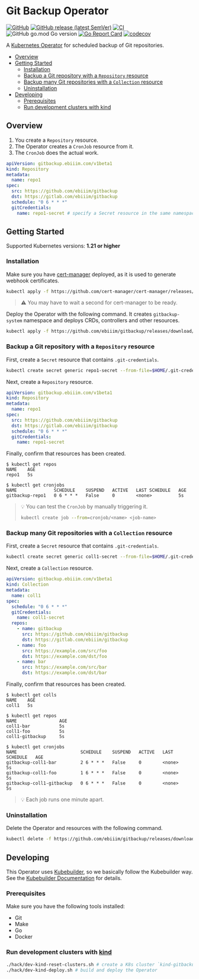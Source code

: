 # Git Backup Operator

[![GitHub](https://img.shields.io/github/license/ebiiim/gitbackup)](https://github.com/ebiiim/gitbackup/blob/main/LICENSE)
[![GitHub release (latest SemVer)](https://img.shields.io/github/v/release/ebiiim/gitbackup)](https://github.com/ebiiim/gitbackup/releases/latest)
[![CI](https://github.com/ebiiim/gitbackup/actions/workflows/ci.yaml/badge.svg)](https://github.com/ebiiim/gitbackup/actions/workflows/ci.yaml)
![GitHub go.mod Go version](https://img.shields.io/github/go-mod/go-version/ebiiim/gitbackup)
[![Go Report Card](https://goreportcard.com/badge/github.com/ebiiim/gitbackup)](https://goreportcard.com/report/github.com/ebiiim/gitbackup)
[![codecov](https://codecov.io/gh/ebiiim/gitbackup/branch/main/graph/badge.svg)](https://codecov.io/gh/ebiiim/gitbackup)

A [Kubernetes Operator](https://kubernetes.io/docs/concepts/extend-kubernetes/operator/) for scheduled backup of Git repositories.

<!-- START doctoc generated TOC please keep comment here to allow auto update -->
<!-- DON'T EDIT THIS SECTION, INSTEAD RE-RUN doctoc TO UPDATE -->

- [Overview](#overview)
- [Getting Started](#getting-started)
  - [Installation](#installation)
  - [Backup a Git repository with a `Repository` resource](#backup-a-git-repository-with-a-repository-resource)
  - [Backup many Git repositories with a `Collection` resource](#backup-many-git-repositories-with-a-collection-resource)
  - [Uninstallation](#uninstallation)
- [Developing](#developing)
  - [Prerequisites](#prerequisites)
  - [Run development clusters with kind](#run-development-clusters-with-kind)

<!-- END doctoc generated TOC please keep comment here to allow auto update -->

## Overview

1. You create a `Repository` resource.
2. The Operator creates a `CronJob` resource from it.
3. The `CronJob` does the actual work.

```yaml
apiVersion: gitbackup.ebiiim.com/v1beta1
kind: Repository
metadata:
  name: repo1
spec:
  src: https://github.com/ebiiim/gitbackup
  dst: https://gitlab.com/ebiiim/gitbackup
  schedule: "0 6 * * *"
  gitCredentials:
    name: repo1-secret # specify a Secret resource in the same namespace
```

## Getting Started

Supported Kubernetes versions: __1.21 or higher__

### Installation

Make sure you have [cert-manager](https://cert-manager.io/) deployed, as it is used to generate webhook certificates.

```sh
kubectl apply -f https://github.com/cert-manager/cert-manager/releases/download/v1.10.0/cert-manager.yaml
```

> ⚠️ You may have to wait a second for cert-manager to be ready.

Deploy the Operator with the following command. It creates `gitbackup-system` namespace and deploys CRDs, controllers and other resources.

```sh
kubectl apply -f https://github.com/ebiiim/gitbackup/releases/download/v0.2.0/gitbackup.yaml
```

### Backup a Git repository with a `Repository` resource

First, create a `Secret` resource that contains `.git-credentials`.
	
```sh
kubectl create secret generic repo1-secret --from-file=$HOME/.git-credentials
```

Next, create a `Repository` resource.

```yaml
apiVersion: gitbackup.ebiiim.com/v1beta1
kind: Repository
metadata:
  name: repo1
spec:
  src: https://github.com/ebiiim/gitbackup
  dst: https://gitlab.com/ebiiim/gitbackup
  schedule: "0 6 * * *"
  gitCredentials:
    name: repo1-secret
```

Finally, confirm that resources has been created.

```
$ kubectl get repos
NAME    AGE
repo1   5s

$ kubectl get cronjobs
NAME              SCHEDULE    SUSPEND   ACTIVE   LAST SCHEDULE   AGE
gitbackup-repo1   0 6 * * *   False     0        <none>          5s
```

> 💡 You can test the `CronJob` by manually triggering it.
> 
> ```sh
> kubectl create job --from=cronjob/<name> <job-name>
> ```

### Backup many Git repositories with a `Collection` resource

First, create a `Secret` resource that contains `.git-credentials`.
	
```sh
kubectl create secret generic coll1-secret --from-file=$HOME/.git-credentials
```

Next, create a `Collection` resource.

```yaml
apiVersion: gitbackup.ebiiim.com/v1beta1
kind: Collection
metadata:
  name: coll1
spec:
  schedule: "0 6 * * *"
  gitCredentials:
    name: coll1-secret
  repos:
    - name: gitbackup
      src: https://github.com/ebiiim/gitbackup
      dst: https://gitlab.com/ebiiim/gitbackup
    - name: foo
      src: https://example.com/src/foo
      dst: https://example.com/dst/foo
    - name: bar
      src: https://example.com/src/bar
      dst: https://example.com/dst/bar
```

Finally, confirm that resources has been created.

```
$ kubectl get colls
NAME    AGE
coll1   5s

$ kubectl get repos
NAME                AGE
coll1-bar           5s
coll1-foo           5s
coll1-gitbackup     5s

$ kubectl get cronjobs
NAME                        SCHEDULE    SUSPEND   ACTIVE   LAST SCHEDULE   AGE
gitbackup-coll1-bar         2 6 * * *   False     0        <none>          5s
gitbackup-coll1-foo         1 6 * * *   False     0        <none>          5s
gitbackup-coll1-gitbackup   0 6 * * *   False     0        <none>          5s
```

> 💡 Each job runs one minute apart.

### Uninstallation

Delete the Operator and resources with the following command.

```sh
kubectl delete -f https://github.com/ebiiim/gitbackup/releases/download/v0.2.0/gitbackup.yaml
```

## Developing

This Operator uses [Kubebuilder](https://github.com/kubernetes-sigs/kubebuilder), so we basically follow the Kubebuilder way. See the [Kubebuilder Documentation](https://book.kubebuilder.io/introduction.html) for details.

### Prerequisites

Make sure you have the following tools installed:

- Git
- Make
- Go
- Docker

### Run development clusters with [kind](https://kind.sigs.k8s.io/)

```sh
./hack/dev-kind-reset-clusters.sh # create a K8s cluster `kind-gitbackup`
./hack/dev-kind-deploy.sh # build and deploy the Operator
```
